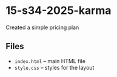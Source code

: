 # 15-s34-2025-karma
Created a simple pricing plan 

## Files
- `index.html` – main HTML file
- `style.css` – styles for the layout
